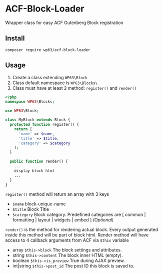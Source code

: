 # ACF-Block-Loader
Wrapper class for easy ACF Gutenberg Block registration

## Install
```
composer require wp63/acf-block-loader
```

## Usage
1. Create a class extending `WP63\Block`
2. Class default namespace is `WP63\Blocks\`
3. Class must have at least 2 method: `register()` and `render()`
```php
<?php
namespace WP63\Blocks;

use WP63\Block;

class MyBlock extends Block {
  protected function register() {
    return [
      'name' => $name,
      'title' => $title,
      'category' => $category
    ];
  }

  public function render() {
    ...
    display block html
    ...
  }
}
```

`register()` method will return an array with 3 keys
* `$name` block-unique-name
* `$title` Block Title
* `$category` Block category. Predefined categories are [ common | formatting | layout | widgets | embed ] _(Optional)_

`render()` is the method for rendering actual block. Every output generated inside this method will be part of block html. Render method will have access to 4 callback arguments from ACF via `$this` variable
* array `$this->block` The block settings and attributes.
* string `$this->content` The block inner HTML (empty).
* boolean `$this->is_preview` True during AJAX preview.
* int|string `$this->post_id` The post ID this block is saved to.
